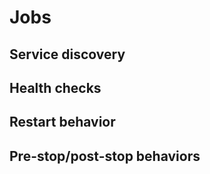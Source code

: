 # Jobs

## Service discovery

## Health checks

## Restart behavior

## Pre-stop/post-stop behaviors
